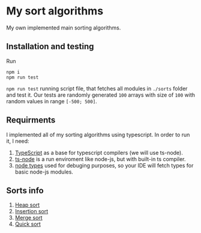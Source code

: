 # My sort algorithms

My own implemented main sorting algorithms.

## Installation and testing

Run

```
npm i
npm run test
```

`npm run test` running script file, that fetches all modules in `./sorts` folder and test it.
Our tests are randomly generated `100` arrays with size of `100` with random values in range `[-500; 500]`.

## Requirments

I implemented all of my sorting algorithms using typescript. In order to run it, I need:

1. [TypeScript](https://www.npmjs.com/package/typescript) as a base for typescript compilers (we will use ts-node).
2. [ts-node](https://www.npmjs.com/package/ts-node) is a run enviroment like node-js, but with built-in ts compiler.
3. [node types](https://www.npmjs.com/package/@types/node) used for debuging purposes, so your IDE will fetch types for basic node-js modules.

## Sorts info

1. [Heap sort](./info/heapsort.md)
2. [Insertion sort](./iinfo/nsertionsort.md)
3. [Merge sort](./info/mergesort.md)
4. [Quick sort](./info/quicksort.md)
